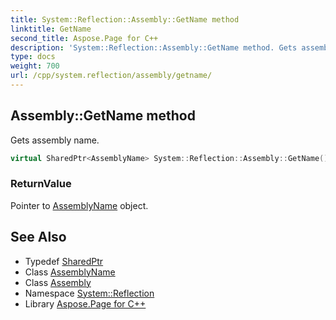 ```yaml
---
title: System::Reflection::Assembly::GetName method
linktitle: GetName
second_title: Aspose.Page for C++
description: 'System::Reflection::Assembly::GetName method. Gets assembly name in C++.'
type: docs
weight: 700
url: /cpp/system.reflection/assembly/getname/
---
```

## Assembly::GetName method


Gets assembly name.

```cpp
virtual SharedPtr<AssemblyName> System::Reflection::Assembly::GetName() const
```


### ReturnValue

Pointer to [AssemblyName](../../assemblyname/) object.

## See Also

* Typedef [SharedPtr](../../../system/sharedptr/)
* Class [AssemblyName](../../assemblyname/)
* Class [Assembly](../)
* Namespace [System::Reflection](../../)
* Library [Aspose.Page for C++](../../../)
